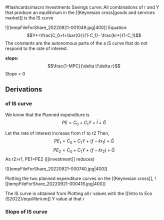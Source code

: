 #flashcards/macro 
Investments Savings curve::All combinations of r and Y that produce an equilibrium in the [[Keynesian cross|goods and services market]] is the IS curve
<!--SR:!2022-11-15,15,230-->
![[tempFileForShare_20220921-001049.jpg|400]]
Equation:$$Y*=\frac{C_0+f+\bar{G}}{1-C_1}- \frac{kr*}{1-C_1}$$
The constants are the autonomous parts of the a iS curve that do not respond to the rate of interest.

**slope:** $$\frac{1-MPC}{\delta I/\delta r}$$ Slope < 0


## Derivations
### of IS curve
We know that the Planned expenditure is
$$PE=C_0+C_1Y+\bar{I}+\bar{G}$$

Let the rate of interest increase from r1 to r2
Then, $$PE_1=C_0+C_1Y+(f-kr_1)+\bar{G}$$$$PE_2=C_0+C_1Y+(f-kr_2)+\bar{G}$$
As r2>r1, PE1>PE2 ([[investment]] reduces)

![[tempFileForShare_20220921-000740.jpg|400]]

Plotting the two planned expenditure curves on the [[Keynesian cross]],
![[tempFileForShare_20220921-000418.jpg|400]]

The IS curve is obtained from Plotting all r values with the [[Intro to Eco (S2022)/equillibrium]] Y value at that r
### Slope of IS curve


 



